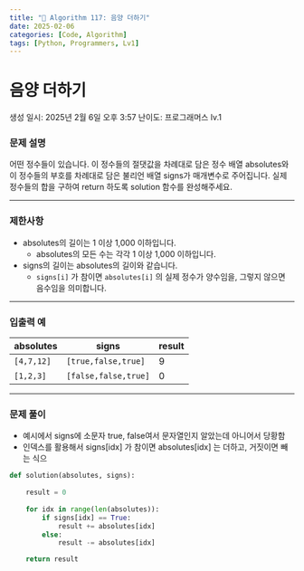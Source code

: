 ```yaml
---
title: "🧠 Algorithm 117: 음양 더하기"
date: 2025-02-06
categories: [Code, Algorithm]
tags: [Python, Programmers, Lv1]
---
```


# 음양 더하기

생성 일시: 2025년 2월 6일 오후 3:57
난이도: 프로그래머스 lv.1

### **문제 설명**

어떤 정수들이 있습니다. 이 정수들의 절댓값을 차례대로 담은 정수 배열 absolutes와 이 정수들의 부호를 차례대로 담은 불리언 배열 signs가 매개변수로 주어집니다. 실제 정수들의 합을 구하여 return 하도록 solution 함수를 완성해주세요.

---

### 제한사항

- absolutes의 길이는 1 이상 1,000 이하입니다.
    - absolutes의 모든 수는 각각 1 이상 1,000 이하입니다.
- signs의 길이는 absolutes의 길이와 같습니다.
    - `signs[i]` 가 참이면 `absolutes[i]` 의 실제 정수가 양수임을, 그렇지 않으면 음수임을 의미합니다.

---

### 입출력 예

| absolutes | signs | result |
| --- | --- | --- |
| `[4,7,12]` | `[true,false,true]` | 9 |
| `[1,2,3]` | `[false,false,true]` | 0 |

---

### 문제 풀이

- 예시에서 signs에 소문자 true, false여서 문자열인지 알았는데 아니어서 당황함
- 인덱스를 활용해서 signs[idx] 가 참이면 absolutes[idx] 는 더하고, 거짓이면 빼는 식으

```python
def solution(absolutes, signs):
    
    result = 0
    
    for idx in range(len(absolutes)):
        if signs[idx] == True:
            result += absolutes[idx]
        else:
            result -= absolutes[idx]

    return result
```